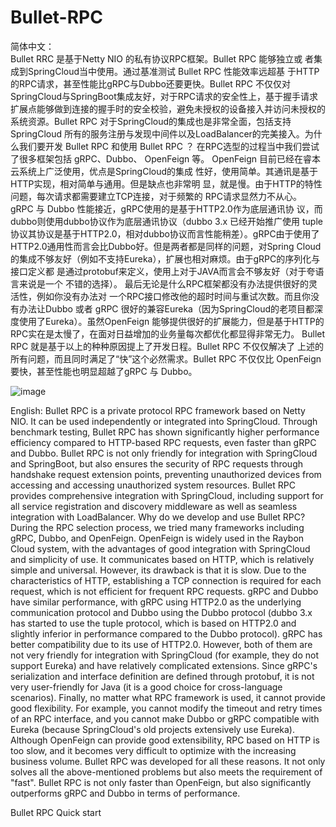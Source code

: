 # Bullet-RPC

简体中文：  
Bullet RRC 是基于Netty NIO 的私有协议RPC框架。Bullet RPC 能够独立或 者集成到SpringCloud当中使用。通过基准测试 Bullet RPC 性能效率远超基 于HTTP的RPC请求，甚至性能比gRPC与Dubbo还要更快。Bullet RPC 不仅仅对SpringCloud与SpringBoot集成友好，对于RPC请求的安全性上，基于握手请求扩展点能够做到连接的握手时的安全校验，避免未授权的设备接入并访问未授权的系统资源。Bullet RPC 对于SpringCloud的集成也是⾮常全⾯，包括⽀持 SpringCloud 所有的服务注册与发现中间件以及LoadBalancer的完美接⼊。为什么我们要开发 Bullet RPC 和使⽤ Bullet RPC ？ 在RPC选型的过程当中我们尝试了很多框架包括 gRPC、Dubbo、 OpenFeign 等。 OpenFeign ⽬前已经在睿本云系统上⼴泛使⽤，优点是SpringCloud的集成 性好，使⽤简单。其通讯是基于HTTP实现，相对简单与通⽤。但是缺点也⾮常明 显，就是慢。由于HTTP的特性问题，每次请求都需要建⽴TCP连接，对于频繁的 RPC请求显然⼒不从⼼。 gRPC 与 Dubbo 性能接近，gRPC使⽤的是基于HTTP2.0作为底层通讯协 议，⽽dubbo则使⽤dubbo协议作为底层通讯协议（dubbo 3.x 已经开始推⼴使⽤ tuple协议其协议是基于HTTP2.0，相对dubbo协议⽽⾔性能稍差）。gRPC由于使⽤了HTTP2.0通⽤性⽽⾔会⽐Dubbo好。但是两者都是同样的问题，对Spring Cloud的集成不够友好（例如不⽀持Eureka），扩展也相对麻烦。由于gRPC的序列化与接⼝定义都 是通过protobuf来定义，使⽤上对于JAVA⽽⾔会不够友好（对于夸语⾔来说是⼀个 不错的选择）。 最后⽆论是什么RPC框架都没有办法提供很好的灵活性，例如你没有办法对 ⼀个RPC接⼝修改他的超时时间与重试次数。⽽且你没有办法让Dubbo 或者 gRPC 很好的兼容Eureka（因为SpringCloud的老项目都深度使用了Eureka）。虽然OpenFeign 能够提供很好的扩展能⼒，但是基于HTTP的 RPC实在是太慢了，在⾯对⽇益增加的业务量每次都优化都显得⾮常⽆⼒。 Bullet RPC 就是基于以上的种种原因提上了开发⽇程。Bullet RPC 不仅仅解决了 上述的所有问题，⽽且同时满⾜了“快”这个必然需求。Bullet RPC 不仅仅⽐ OpenFeign 要快，甚⾄性能也明显超越了gRPC 与 Dubbo。

![image](https://github.com/TonyYan666/Bullet-RPC/assets/17917997/20376e82-7853-47b1-98ca-d32553698719)

English:
Bullet RPC is a private protocol RPC framework based on Netty NIO. It can be used independently or integrated into SpringCloud. Through benchmark testing, Bullet RPC has shown significantly higher performance efficiency compared to HTTP-based RPC requests, even faster than gRPC and Dubbo. Bullet RPC is not only friendly for integration with SpringCloud and SpringBoot, but also ensures the security of RPC requests through handshake request extension points, preventing unauthorized devices from accessing and accessing unauthorized system resources. Bullet RPC provides comprehensive integration with SpringCloud, including support for all service registration and discovery middleware as well as seamless integration with LoadBalancer. Why do we develop and use Bullet RPC? During the RPC selection process, we tried many frameworks including gRPC, Dubbo, and OpenFeign. OpenFeign is widely used in the Raybon Cloud system, with the advantages of good integration with SpringCloud and simplicity of use. It communicates based on HTTP, which is relatively simple and universal. However, its drawback is that it is slow. Due to the characteristics of HTTP, establishing a TCP connection is required for each request, which is not efficient for frequent RPC requests. gRPC and Dubbo have similar performance, with gRPC using HTTP2.0 as the underlying communication protocol and Dubbo using the Dubbo protocol (dubbo 3.x has started to use the tuple protocol, which is based on HTTP2.0 and slightly inferior in performance compared to the Dubbo protocol). gRPC has better compatibility due to its use of HTTP2.0. However, both of them are not very friendly for integration with SpringCloud (for example, they do not support Eureka) and have relatively complicated extensions. Since gRPC's serialization and interface definition are defined through protobuf, it is not very user-friendly for Java (it is a good choice for cross-language scenarios). Finally, no matter what RPC framework is used, it cannot provide good flexibility. For example, you cannot modify the timeout and retry times of an RPC interface, and you cannot make Dubbo or gRPC compatible with Eureka (because SpringCloud's old projects extensively use Eureka). Although OpenFeign can provide good extensibility, RPC based on HTTP is too slow, and it becomes very difficult to optimize with the increasing business volume. Bullet RPC was developed for all these reasons. It not only solves all the above-mentioned problems but also meets the requirement of "fast". Bullet RPC is not only faster than OpenFeign, but also significantly outperforms gRPC and Dubbo in terms of performance.

Bullet RPC Quick start  

